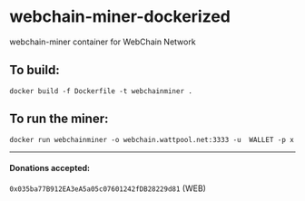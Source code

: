 # webchain-miner-dockerized
webchain-miner container for WebChain Network


## To build:
```
docker build -f Dockerfile -t webchainminer .
```

## To run the miner:
```
docker run webchainminer -o webchain.wattpool.net:3333 -u  WALLET -p x
```

<hr>

#### Donations accepted:
`0x035ba77B912EA3eA5a05c07601242fDB28229d81` (WEB)
